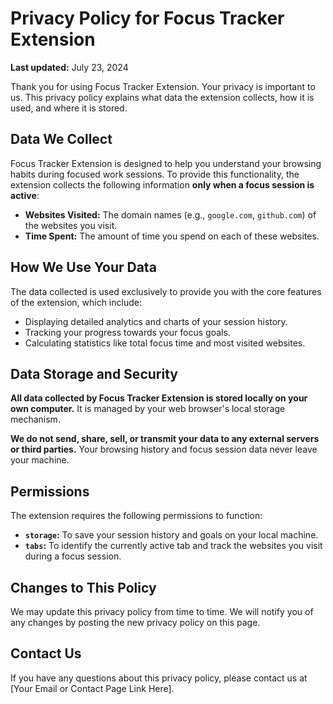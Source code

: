 # Privacy Policy for Focus Tracker Extension

**Last updated:** July 23, 2024

Thank you for using Focus Tracker Extension. Your privacy is important to us. This privacy policy explains what data the extension collects, how it is used, and where it is stored.

## Data We Collect

Focus Tracker Extension is designed to help you understand your browsing habits during focused work sessions. To provide this functionality, the extension collects the following information **only when a focus session is active**:

*   **Websites Visited:** The domain names (e.g., `google.com`, `github.com`) of the websites you visit.
*   **Time Spent:** The amount of time you spend on each of these websites.

## How We Use Your Data

The data collected is used exclusively to provide you with the core features of the extension, which include:

*   Displaying detailed analytics and charts of your session history.
*   Tracking your progress towards your focus goals.
*   Calculating statistics like total focus time and most visited websites.

## Data Storage and Security

**All data collected by Focus Tracker Extension is stored locally on your own computer.** It is managed by your web browser's local storage mechanism.

**We do not send, share, sell, or transmit your data to any external servers or third parties.** Your browsing history and focus session data never leave your machine.

## Permissions

The extension requires the following permissions to function:

*   **`storage`:** To save your session history and goals on your local machine.
*   **`tabs`:** To identify the currently active tab and track the websites you visit during a focus session.

## Changes to This Policy

We may update this privacy policy from time to time. We will notify you of any changes by posting the new privacy policy on this page.

## Contact Us

If you have any questions about this privacy policy, please contact us at [Your Email or Contact Page Link Here]. 